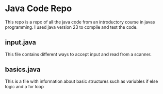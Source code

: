 # Java Code Repo
This repo is a repo of all the java code from an introductory course in javas programming. I used java version 23 to compile and test the code.

## input.java
This file contains different ways to accept input and read from a scanner.

## basics.java
This is a file with information about basic structures such as variubles if else logic and a for loop



